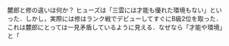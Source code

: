 麓郎と修の違いは何か？ 
ヒューズは「三雲には才能も優れた環境もない」といった．しかし，実際には修はランク戦でデビューしてすぐにB級2位を取った．
これは麓郎にとっては一見矛盾しているように見える．なぜなら「才能や環境」と「